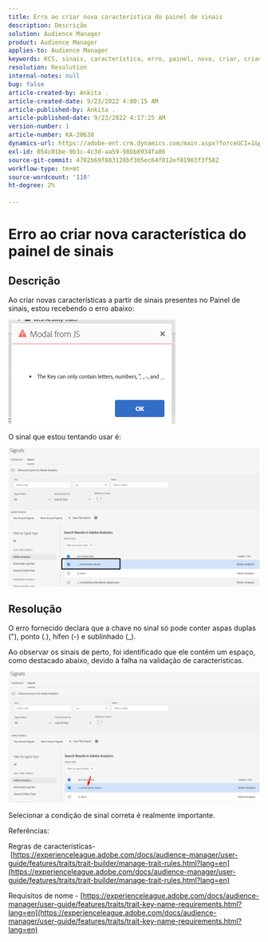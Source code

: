 ```yaml
---
title: Erro ao criar nova característica do painel de sinais
description: Descrição
solution: Audience Manager
product: Audience Manager
applies-to: Audience Manager
keywords: KCS, sinais, característica, erro, painel, novo, criar, criação, criação
resolution: Resolution
internal-notes: null
bug: false
article-created-by: Ankita .
article-created-date: 9/23/2022 4:00:15 AM
article-published-by: Ankita .
article-published-date: 9/23/2022 4:17:25 AM
version-number: 1
article-number: KA-20638
dynamics-url: https://adobe-ent.crm.dynamics.com/main.aspx?forceUCI=1&pagetype=entityrecord&etn=knowledgearticle&id=3b376f32-f43a-ed11-9db1-0022480868ff
exl-id: 054c01be-9b3c-4c3d-aa59-98bb8934fa86
source-git-commit: 4702b69f883128bf305ec64f012ef01903f3f582
workflow-type: tm+mt
source-wordcount: '110'
ht-degree: 2%

---
```


# Erro ao criar nova característica do painel de sinais

## Descrição


Ao criar novas características a partir de sinais presentes no Painel de sinais, estou recebendo o erro abaixo:

![](assets/___7cc00897-f63a-ed11-9db1-0022480868ff___.png)



O sinal que estou tentando usar é:

![](assets/___7ec00897-f63a-ed11-9db1-0022480868ff___.png)


## Resolução


O erro fornecido declara que a chave no sinal só pode conter aspas duplas (&quot;), ponto (.), hífen (-) e sublinhado (_).



Ao observar os sinais de perto, foi identificado que ele contém um espaço, como destacado abaixo, devido à falha na validação de características.



![](assets/d04f0008-f63a-ed11-9db1-0022480868ff.png)

Selecionar a condição de sinal correta é realmente importante.

Referências:

Regras de características- [https://experienceleague.adobe.com/docs/audience-manager/user-guide/features/traits/trait-builder/manage-trait-rules.html?lang=en](https://experienceleague.adobe.com/docs/audience-manager/user-guide/features/traits/trait-builder/manage-trait-rules.html?lang=en)

Requisitos de nome - [https://experienceleague.adobe.com/docs/audience-manager/user-guide/features/traits/trait-key-name-requirements.html?lang=en](https://experienceleague.adobe.com/docs/audience-manager/user-guide/features/traits/trait-key-name-requirements.html?lang=en)
